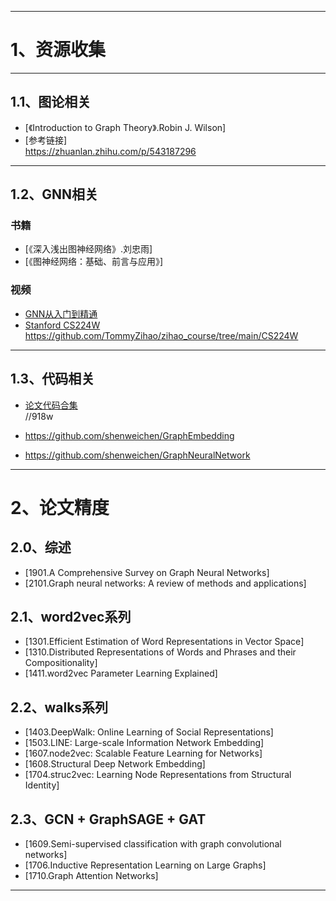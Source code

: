 --------------------------------------------------------------------------------------------------------------------------------
# 1、资源收集  
--------------------------------------------------------------------------------------------------------------------------------
## 1.1、图论相关  
- [《Introduction to Graph Theory》.Robin J. Wilson]  
- [参考链接]  
        https://zhuanlan.zhihu.com/p/543187296  
--------------------------------------------------------------------------------------------------------------------------------
## 1.2、GNN相关  
### 书籍  
- [《深入浅出图神经网络》.刘忠雨]  
- [《图神经网络：基础、前言与应用》]  
### 视频  
- [GNN从入门到精通](https://www.bilibili.com/video/BV1K5411H7EQ/?spm_id_from=333.337.search-card.all.click&vd_source=26c583b46dbb1b1b34ae4743b60cf76f)  
- [Stanford CS224W](https://web.stanford.edu/class/cs224w)  
        https://github.com/TommyZihao/zihao_course/tree/main/CS224W  
--------------------------------------------------------------------------------------------------------------------------------
## 1.3、代码相关  
- [论文代码合集](https://pan.baidu.com/s/1WG0fd2ue0UCFAFhnr-RaJw?pwd=918w)  
        //918w  

- https://github.com/shenweichen/GraphEmbedding  
- https://github.com/shenweichen/GraphNeuralNetwork  
--------------------------------------------------------------------------------------------------------------------------------
# 2、论文精度  

## 2.0、综述  
- [1901.A Comprehensive Survey on Graph Neural Networks]  
- [2101.Graph neural networks: A review of methods and applications]  

## 2.1、word2vec系列  
- [1301.Efficient Estimation of Word Representations in Vector Space]  
- [1310.Distributed Representations of Words and Phrases and their Compositionality]  
- [1411.word2vec Parameter Learning Explained]  

## 2.2、walks系列  
- [1403.DeepWalk: Online Learning of Social Representations]  
- [1503.LINE: Large-scale Information Network Embedding]  
- [1607.node2vec: Scalable Feature Learning for Networks]  
- [1608.Structural Deep Network Embedding]  
- [1704.struc2vec: Learning Node Representations from Structural Identity]  

## 2.3、GCN + GraphSAGE + GAT  
- [1609.Semi-supervised classification with graph convolutional networks]  
- [1706.Inductive Representation Learning on Large Graphs]  
- [1710.Graph Attention Networks]  
--------------------------------------------------------------------------------------------------------------------------------
